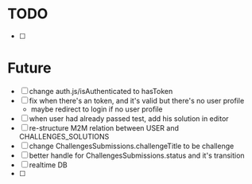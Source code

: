 # TODO

- [ ] 

# Future

- [ ] change auth.js/isAuthenticated to hasToken
- [ ] fix when there's an token, and it's valid but there's no user profile
  - maybe redirect to login if no user profile
- [ ] when user had already passed test, add his solution in editor
- [ ] re-structure M2M relation between USER and CHALLENGES_SOLUTIONS
- [ ] change ChallengesSubmissions.challengeTitle to be challenge
- [ ] better handle for ChallengesSubmissions.status and it's transition
- [ ] realtime DB
- [ ]